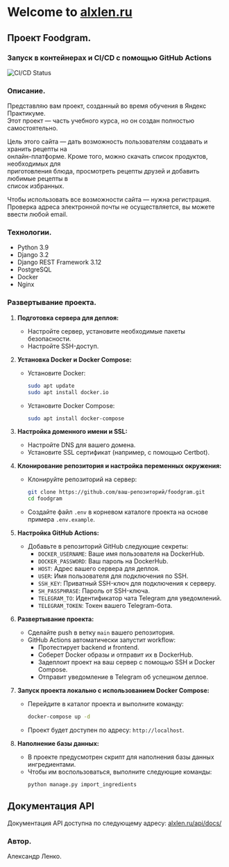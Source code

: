 
# Welcome to [alxlen.ru](http://alxlen.ru)
## Проект Foodgram.

### Запуск в контейнерах и CI/CD с помощью GitHub Actions

![CI/CD Status](https://github.com/alxlen/foodgram/actions/workflows/main.yml/badge.svg)

### Описание.

Представляю вам проект, созданный во время обучения в Яндекс Практикуме.  
Этот проект — часть учебного курса, но он создан полностью самостоятельно.

Цель этого сайта — дать возможность пользователям создавать и хранить рецепты на  
онлайн-платформе. Кроме того, можно скачать список продуктов, необходимых для  
приготовления блюда, просмотреть рецепты друзей и добавить любимые рецепты в  
список избранных.

Чтобы использовать все возможности сайта — нужна регистрация.  
Проверка адреса электронной почты не осуществляется, вы можете ввести любой email.

### Технологии.

- Python 3.9
- Django 3.2
- Django REST Framework 3.12
- PostgreSQL
- Docker
- Nginx

### Развертывание проекта.

1. **Подготовка сервера для деплоя:**
   - Настройте сервер, установите необходимые пакеты безопасности.
   - Настройте SSH-доступ.

2. **Установка Docker и Docker Compose:**
   - Установите Docker:
     ```bash
     sudo apt update
     sudo apt install docker.io
     ```
   - Установите Docker Compose:
     ```bash
     sudo apt install docker-compose
     ```

3. **Настройка доменного имени и SSL:**
   - Настройте DNS для вашего домена.
   - Установите SSL сертификат (например, с помощью Certbot).

4. **Клонирование репозитория и настройка переменных окружения:**
   - Клонируйте репозиторий на сервер:
     ```bash
     git clone https://github.com/ваш-репозиторий/foodgram.git
     cd foodgram
     ```
   - Создайте файл `.env` в корневом каталоге проекта на основе примера `.env.example`.

5. **Настройка GitHub Actions:**
   - Добавьте в репозиторий GitHub следующие секреты:
     - `DOCKER_USERNAME`: Ваше имя пользователя на DockerHub.
     - `DOCKER_PASSWORD`: Ваш пароль на DockerHub.
     - `HOST`: Адрес вашего сервера для деплоя.
     - `USER`: Имя пользователя для подключения по SSH.
     - `SSH_KEY`: Приватный SSH-ключ для подключения к серверу.
     - `SH_PASSPHRASE`: Пароль от SSH-ключа.
     - `TELEGRAM_TO`: Идентификатор чата Telegram для уведомлений.
     - `TELEGRAM_TOKEN`: Токен вашего Telegram-бота.

6. **Развертывание проекта:**
   - Сделайте push в ветку `main` вашего репозитория.
   - GitHub Actions автоматически запустит workflow:
     - Протестирует backend и frontend.
     - Соберет Docker образы и отправит их в DockerHub.
     - Задеплоит проект на ваш сервер с помощью SSH и Docker Compose.
     - Отправит уведомление в Telegram об успешном деплое.

7. **Запуск проекта локально с использованием Docker Compose:**
   - Перейдите в каталог проекта и выполните команду:
     ```bash
     docker-compose up -d
     ```
   - Проект будет доступен по адресу: `http://localhost`.

8. **Наполнение базы данных:**
   - В проекте предусмотрен скрипт для наполнения базы данных ингредиентами.  
   - Чтобы им воспользоваться, выполните следующие команды:
     ```bash
     python manage.py import_ingredients
     ```

## Документация API

Документация API доступна по следующему адресу: [alxlen.ru/api/docs/](http://alxlen.ru/api/docs/)

### Автор.

Александр Ленко.
